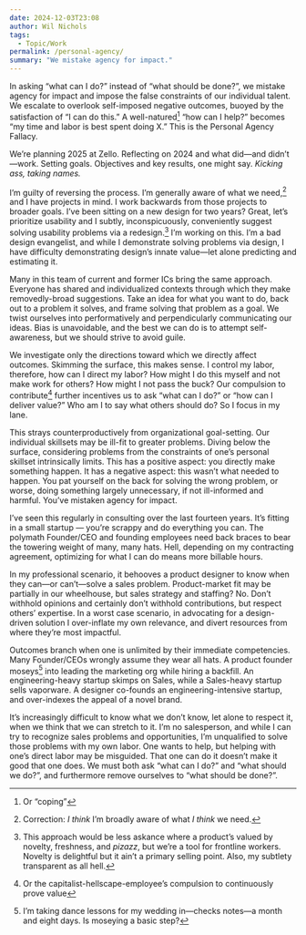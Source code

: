 ```yaml
---
date: 2024-12-03T23:08
author: Wil Nichols
tags:
  - Topic/Work
permalink: /personal-agency/
summary: "We mistake agency for impact."
---
```


In asking “what can I do?” instead of “what should be done?”, we mistake agency for impact and impose the false constraints of our individual talent. We escalate to overlook self-imposed negative outcomes, buoyed by the satisfaction of “I can do this.” A well-natured[^1] “how can I help?” becomes “my time and labor is best spent doing X.” This is the Personal Agency Fallacy. 

We’re planning 2025 at Zello. Reflecting on 2024 and what did—and didn’t—work. Setting goals. Objectives and key results, one might say. _Kicking ass, taking names._

I’m guilty of reversing the process. I’m generally aware of what we need,[^2] and I have projects in mind. I work backwards from those projects to broader goals. I’ve been sitting on a new design for two years? Great, let’s prioritize usability and I subtly, inconspicuously, conveniently suggest solving usability problems via a redesign.[^3] I’m working on this. I’m a bad design evangelist, and while I demonstrate solving problems via design, I have difficulty demonstrating design’s innate value—let alone predicting and estimating it.

Many in this team of current and former ICs bring the same approach. Everyone has shared and individualized contexts through which they make removedly-broad suggestions. Take an idea for what you want to do, back out to a problem it solves, and frame solving that problem as a goal. We twist ourselves into performatively and  perpendicularly communicating our ideas. Bias is unavoidable, and the best we can do is to attempt self-awareness, but we should strive to avoid guile.

We investigate only the directions toward which we directly affect outcomes. Skimming the surface, this makes sense. I control my labor, therefore, how can I direct my labor? How might I do this myself and not make work for others? How might I not pass the buck? Our compulsion to contribute[^4] further incentives us to ask “what can I do?” or “how can I deliver value?” Who am I to say what others should do? So I focus in my lane.

This strays counterproductively from organizational goal-setting. Our individual skillsets may be ill-fit to greater problems. Diving below the surface, considering problems from the constraints of one’s personal skillset intrinsically limits. This has a positive aspect: you directly make something happen. It has a negative aspect: this wasn’t what needed to happen. You pat yourself on the back for solving the wrong problem, or worse, doing something largely unnecessary, if not ill-informed and harmful. You’ve mistaken agency for impact. 

I’ve seen this regularly in consulting over the last fourteen years. It’s fitting in a small startup — you’re scrappy and do everything you can. The polymath Founder/CEO and founding employees need back braces to bear the towering weight of many, many hats. Hell, depending on my contracting agreement, optimizing for what I can do means more billable hours.

In my professional scenario, it behooves a product designer to know when they can—or can’t—solve a sales problem. Product-market fit may be partially in our wheelhouse, but sales strategy and staffing? No. Don’t withhold opinions and certainly don’t withhold contributions, but respect others’ expertise. In a worst case scenario, in advocating for a design-driven solution I over-inflate my own relevance, and divert resources from where they’re most impactful.

Outcomes branch when one is unlimited by their immediate competencies. Many Founder/CEOs wrongly assume they wear all hats. A product founder moseys[^5] into leading the marketing org while hiring a backfill. An engineering-heavy startup skimps on Sales, while a Sales-heavy startup sells vaporware. A designer co-founds an engineering-intensive startup, and over-indexes the appeal of a novel brand.

It’s increasingly difficult to know what we don’t know, let alone to respect it, when we think that we can stretch to it. I’m no salesperson, and while I can try to recognize sales problems and opportunities, I’m unqualified to solve those problems with my own labor. One wants to help, but helping with one’s direct labor may be misguided. That one can do it doesn’t make it good that one does. We must both ask “what can I do?” and “what should we do?”, and furthermore remove ourselves to “what should be done?”. 

[^1]: Or “coping”
[^2]: Correction: _I think_ I’m broadly aware of what _I think_ we need.
[^3]: This approach would be less askance where a product’s valued by novelty, freshness, and _pizazz_, but we’re a tool for frontline workers. Novelty is delightful but it ain’t a primary selling point. Also, my subtlety transparent as all hell.
[^4]: Or the capitalist-hellscape-employee’s compulsion to continuously prove value
[^5]: I’m taking dance lessons for my wedding in—checks notes—a month and eight days. Is moseying a basic step?